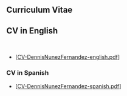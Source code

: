 <h2>Curriculum Vitae</h2>
<h2>CV in English</h2>
<br/>
<ul> 
<li>[<a href="CV-DennisNunezFernandez-english.pdf">CV-DennisNunezFernandez-english.pdf</a>]</li>
</ul>
<h3>CV in Spanish</h3>
<ul> 
<li>[<a href="CV-DennisNunezFernandez-spanish.pdf">CV-DennisNunezFernandez-spanish.pdf</a>]</li>
</ul>
<br/>
